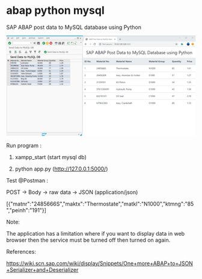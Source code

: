 # abap python mysql
 SAP ABAP post data to MySQL database using Python
 
![alt text](https://github.com/jenizar/abap-python-mysql/blob/master/Screenshot.PNG)

Run program :

1. xampp_start (start mysql db)

2. python app.py (http://127.0.0.1:5000/)

Test @Postman :

POST -> Body -> raw data -> JSON (application/json)  

[{"matnr":"2485666S","maktx":"Thermostate","matkl":"N1000","ktmng":"85","peinh":"191"}]

Note:

The application has a limitation where if you want to display data in web browser then the service must be turned off then turned on again.

References:

https://wiki.scn.sap.com/wiki/display/Snippets/One+more+ABAP+to+JSON+Serializer+and+Deserializer


